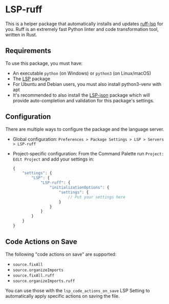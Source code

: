 # LSP-ruff

This is a helper package that automatically installs and updates [ruff-lsp](https://github.com/charliermarsh/ruff-lsp) for you. Ruff is an extremely fast Python linter and code transformation tool, written in Rust.

## Requirements

To use this package, you must have:

- An executable `python` (on Windows) or `python3` (on Linux/macOS)
- The [LSP](https://packagecontrol.io/packages/LSP) package
- For Ubuntu and Debian users, you must also install python3-venv with apt
- It's recommended to also install the [LSP-json](https://packagecontrol.io/packages/LSP-json) package which will provide auto-completion and validation for this package's settings.

## Configuration

There are multiple ways to configure the package and the language server.

- Global configuration: `Preferences > Package Settings > LSP > Servers > LSP-ruff`
- Project-specific configuration:
  From the Command Palette run `Project: Edit Project` and add your settings in:

	```js
	{
		"settings": {
			"LSP": {
				"LSP-ruff": {
					"initializationOptions": {
						"settings": {
							// Put your settings here
						}
					}
				}
			}
		}
	}
	```

## Code Actions on Save

The following "code actions on save" are supported:

 - `source.fixAll`
 - `source.organizeImports`
 - `source.fixAll.ruff`
 - `source.organizeImports.ruff`

You can use those with the `lsp_code_actions_on_save` LSP Setting to automatically apply specific actions on saving the file.
